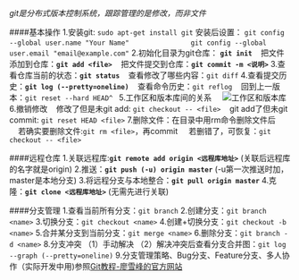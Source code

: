 *git是分布式版本控制系统，跟踪管理的是修改，而非文件*

####基本操作
1.安装git: `sudo apt-get install git`
  安装后设置： `git config --global user.name "Your Name"`
&nbsp;&nbsp;&nbsp;&nbsp;&nbsp;&nbsp;&nbsp;&nbsp;&nbsp;&nbsp;&nbsp;&nbsp;&nbsp;&nbsp;&nbsp;&nbsp;&nbsp;&nbsp;&nbsp;&nbsp;&nbsp;&nbsp;&nbsp;&nbsp;&nbsp;&nbsp;&nbsp;`git config --global user.email "email@example.com"`
2.初始化目录为git仓库： **`git init`**
&nbsp;&nbsp;&nbsp;把文件添加到仓库：**`git add <file>`**
&nbsp;&nbsp;&nbsp;把文件提交到仓库：**`git commit -m <说明>`**
3.查看仓库当前的状态：**`git status`**
&nbsp;&nbsp;&nbsp;查看修改了哪些内容：`git diff`
4.查看提交历史：**`git log (--pretty=oneline)`**
&nbsp;&nbsp;&nbsp;查看命令历史：`git reflog`
&nbsp;&nbsp;&nbsp;回到上一版本：`git reset --hard HEAD^ `
5.工作区和版本库间的关系
&nbsp;&nbsp;&nbsp;&nbsp;![工作区和版本库](https://www.liaoxuefeng.com/files/attachments/001384907702917346729e9afbf4127b6dfbae9207af016000/0)
6.撤销修改
&nbsp;&nbsp;&nbsp;修改了但是未git add: `git checkout -- <file>`
&nbsp;&nbsp;&nbsp;git add了但未git commit: `git reset HEAD <file>`
7.删除文件：在目录中用rm命令删除文件后
&nbsp;&nbsp;&nbsp;&nbsp;若确实要删除文件:`git rm <file>`，再commit
&nbsp;&nbsp;&nbsp;&nbsp;若删错了，可恢复：`git checkout -- <file>`

####远程仓库
1.关联远程库:**`git remote add origin <远程库地址>`** (关联后远程库的名字就是origin)
2.推送：**`git push (-u) origin master`** (-u第一次推送时加，master是本地分支)
3.将远程分支与本地整合：**`git pull origin master`**
4.克隆：**`git clone <远程库地址>`** (无需先进行关联)

####分支管理
1.查看当前所有分支：`git branch`
2.创建分支：`git branch <name>`
3.切换分支：`git checkout <name>`
4.创建+切换分支：`git checkout -b <name>`
5.合并某分支到当前分支：`git merge <name>`
6.删除分支：`git branch -d <name>`
8.分支冲突 （1）手动解决 （2）解决冲突后查看分支合并图：`git log --graph (--pretty=oneline)`
9.分支管理策略、Bug分支、Feature分支、多人协作（实际开发中用)参照[Git教程-廖雪峰的官方网站](https://www.liaoxuefeng.com/wiki/0013739516305929606dd18361248578c67b8067c8c017b000/)